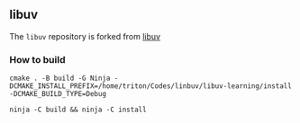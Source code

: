 



## libuv

The `libuv` repository is forked from [libuv](https://github.com/libuv/libuv)

### How to build 

```
cmake . -B build -G Ninja -DCMAKE_INSTALL_PREFIX=/home/triton/Codes/linbuv/libuv-learning/install -DCMAKE_BUILD_TYPE=Debug
```
```
ninja -C build && ninja -C install
```